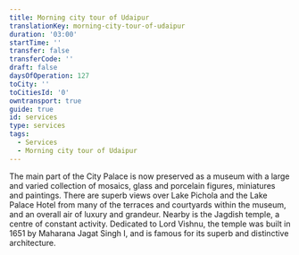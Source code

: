 ```yaml
---
title: Morning city tour of Udaipur
translationKey: morning-city-tour-of-udaipur
duration: '03:00'
startTime: ''
transfer: false
transferCode: ''
draft: false
daysOfOperation: 127
toCity: ''
toCitiesId: '0'
owntransport: true
guide: true
id: services
type: services
tags:
  - Services
  - Morning city tour of Udaipur
---
```

The main part of the City Palace is now preserved as a museum with a large and varied collection of mosaics, glass and porcelain figures, miniatures and paintings. There are superb views over Lake Pichola and the Lake Palace Hotel from many of the terraces and courtyards within the museum, and an overall air of luxury and grandeur.     Nearby is the Jagdish temple, a centre of constant activity. Dedicated to Lord Vishnu, the temple was built in 1651 by Maharana Jagat Singh I, and is famous for its superb and distinctive architecture.